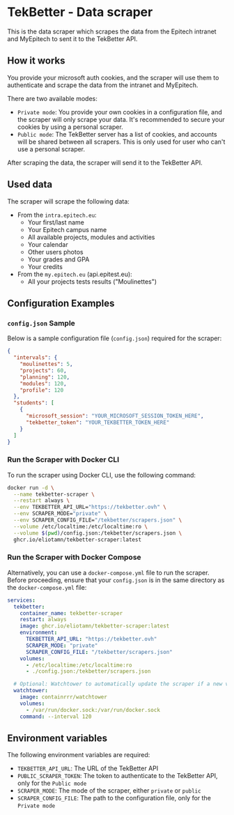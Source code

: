# TekBetter - Data scraper

This is the data scraper which scrapes the data from the Epitech intranet and MyEpitech to sent it to the TekBetter API.

## How it works
You provide your microsoft auth cookies, and the scraper will use them to authenticate and scrape the data from the intranet and MyEpitech.

There are two available modes:
- `Private mode`: You provide your own cookies in a configuration file, and the scraper will only scrape your data. It's recommended to secure your cookies by using a personal scraper.
- `Public mode`: The TekBetter server has a list of cookies, and accounts will be shared between all scrapers. This is only used for user who can't use a personal scraper.

After scraping the data, the scraper will send it to the TekBetter API.

## Used data
The scraper will scrape the following data:
* From the `intra.epitech.eu`:
  * Your first/last name
  * Your Epitech campus name
  * All available projects, modules and activities
  * Your calendar
  * Other users photos
  * Your grades and GPA
  * Your credits
* From the `my.epitech.eu` (api.epitest.eu):
  * All your projects tests results ("Moulinettes")

## Configuration Examples

### `config.json` Sample

Below is a sample configuration file (`config.json`) required for the scraper:

```json
{
  "intervals": {
    "moulinettes": 5,
    "projects": 60,
    "planning": 120,
    "modules": 120,
    "profile": 120
  },
  "students": [
    {
      "microsoft_session": "YOUR_MICROSOFT_SESSION_TOKEN_HERE",
      "tekbetter_token": "YOUR_TEKBETTER_TOKEN_HERE"
    }
  ]
}
```

### Run the Scraper with Docker CLI

To run the scraper using Docker CLI, use the following command:

```sh
docker run -d \
  --name tekbetter-scraper \
  --restart always \
  --env TEKBETTER_API_URL="https://tekbetter.ovh" \
  --env SCRAPER_MODE="private" \
  --env SCRAPER_CONFIG_FILE="/tekbetter/scrapers.json" \
  --volume /etc/localtime:/etc/localtime:ro \
  --volume $(pwd)/config.json:/tekbetter/scrapers.json \
  ghcr.io/eliotamn/tekbetter-scraper:latest
```

### Run the Scraper with Docker Compose
Alternatively, you can use a `docker-compose.yml` file to run the scraper. Before proceeding, ensure that your `config.json` is in the same directory as the `docker-compose.yml` file:

```yml
services:
  tekbetter:
    container_name: tekbetter-scraper
    restart: always
    image: ghcr.io/eliotamn/tekbetter-scraper:latest
    environment:
      TEKBETTER_API_URL: "https://tekbetter.ovh"
      SCRAPER_MODE: "private"
      SCRAPER_CONFIG_FILE: "/tekbetter/scrapers.json"
    volumes:
      - /etc/localtime:/etc/localtime:ro
      - ./config.json:/tekbetter/scrapers.json

  # Optional: Watchtower to automatically update the scraper if a new version is available
  watchtower:
    image: containrrr/watchtower
    volumes:
      - /var/run/docker.sock:/var/run/docker.sock
    command: --interval 120
```

## Environment variables

The following environment variables are required:

- `TEKBETTER_API_URL`: The URL of the TekBetter API
- `PUBLIC_SCRAPER_TOKEN`: The token to authenticate to the TekBetter API, only for the `Public mode`
- `SCRAPER_MODE`: The mode of the scraper, either `private` or `public`
- `SCRAPER_CONFIG_FILE`: The path to the configuration file, only for the `Private mode`

